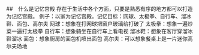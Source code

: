 ##　什么是记忆宫殿
存在于生活中各个方面，只要是熟悉有序的地方都可以打造为记忆宫殿。
例子：以家为记忆宫殿。记忆目标：网球、太极拳、自行车、溜冰鞋、面包、高尔夫
网球：想象在打网球把窗户玻璃给打破了
太极拳：想象一遍炒菜一遍打太极拳
自行车：想象骑坐在自行车上看电视
溜冰鞋：想象在客厅穿溜冰鞋溜冰
面包：想象厨房的面包机喷出面包
高尔夫：可以想象餐桌上是一片迷你高尔夫场地
